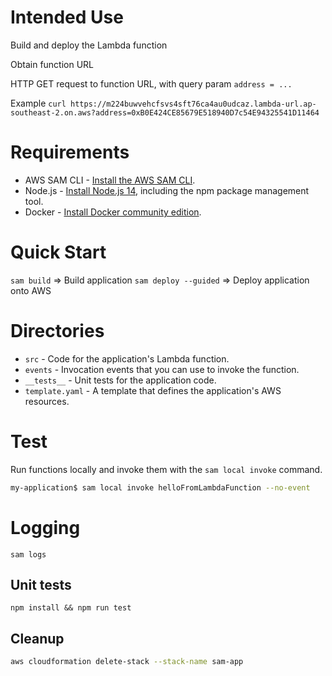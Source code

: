 # Intended Use

Build and deploy the Lambda function

Obtain function URL

HTTP GET request to function URL, with query param `address = ...`

Example
`curl https://m224buwvehcfsvs4sft76ca4au0udcaz.lambda-url.ap-southeast-2.on.aws?address=0xB0E424CE85679E518940D7c54E94325541D11464`

# Requirements

* AWS SAM CLI - [Install the AWS SAM CLI](https://docs.aws.amazon.com/serverless-application-model/latest/developerguide/serverless-sam-cli-install.html).
* Node.js - [Install Node.js 14](https://nodejs.org/en/), including the npm package management tool.
* Docker - [Install Docker community edition](https://hub.docker.com/search/?type=edition&offering=community).

# Quick Start

`sam build` => Build application
`sam deploy --guided` => Deploy application onto AWS

# Directories

- `src` - Code for the application's Lambda function.
- `events` - Invocation events that you can use to invoke the function.
- `__tests__` - Unit tests for the application code. 
- `template.yaml` - A template that defines the application's AWS resources.

# Test

Run functions locally and invoke them with the `sam local invoke` command.

```bash
my-application$ sam local invoke helloFromLambdaFunction --no-event
```

# Logging

`sam logs`

## Unit tests

`npm install && npm run test`


## Cleanup

```bash
aws cloudformation delete-stack --stack-name sam-app
```